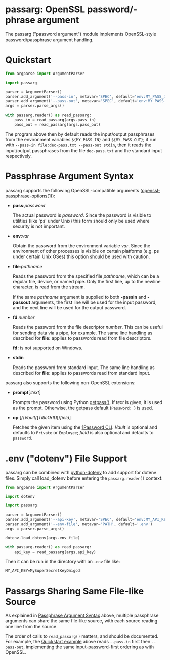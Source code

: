 # passarg: OpenSSL password/-phrase argument

The passarg ("password argument") module implements
OpenSSL-style password/passphrase argument handling.

# Quickstart

```python
from argparse import ArgumentParser

import passarg

parser = ArgumentParser()
parser.add_argument('--pass-in', metavar='SPEC', default='env:MY_PASS_IN')
parser.add_argument('--pass-out', metavar='SPEC', default='env:MY_PASS_OUT')
args = parser.parse_args()

with passarg.reader() as read_passarg:
    pass_in = read_passarg(args.pass_in)
    pass_out = read_passarg(args.pass_out)
```

The program above then by default reads the input/output passphrases
from the environment variables `${MY_PASS_IN}` and `${MY_PASS_OUT}`;
if run with `--pass-in file:dec-pass.txt --pass-out stdin`,
then it reads the input/output passphrases
from the file `dec-pass.txt` and the standard input respectively.

# Passphrase Argument Syntax

passarg supports the following OpenSSL-compatible arguments
([openssl-passphrase-options(1)]):

* **pass**:*password*

  The actual password is *password*.
  Since the password is visible to utilities (like 'ps' under Unix)
  this form should only be used where security is not important.

* **env**:*var*

  Obtain the password from the environment variable *var*.
  Since the environment of other processes is visible on certain platforms
  (e.g. ps under certain Unix OSes)
  this option should be used with caution.

* **file**:*pathname*

  Reads the password from the specified file *pathname*,
  which can be a regular file, device, or named pipe.
  Only the first line, up to the newline character, is read from the stream.

  If the same *pathname* argument is supplied
  to both **-passin** and **-passout** arguments,
  the first line will be used for the input password,
  and the next line will be used for the output password.

* **fd**:*number*

  Reads the password from the file descriptor *number*.
  This can be useful for sending data via a pipe, for example.
  The same line handling as described for **file:** applies
  to passwords read from file descriptors.

  **fd:** is not supported on Windows.

* **stdin**

  Reads the password from standard input.
  The same line handling as described for **file:** applies
  to passwords read from standard input.

passarg also supports the following non-OpenSSL extensions:

* **prompt**[:*text*]

  Prompts the password using Python [getpass()].
  If *text* is given, it is used as the prompt.
  Otherwise, the getpass default (`Password: `) is used.

* **op**:[//*Vault*/]*TitleOrID*[/*field*]

  Fetches the given item using the [1Password CLI].
  *Vault* is optional and defaults to `Private` or `Employee`;
  *field* is also optional and defaults to `password`.

# .env ("dotenv") File Support

passarg can be combined with [python-dotenv] to add support for dotenv files.
Simply call load_dotenv before entering the `passarg.reader()` context:

```python
from argparse import ArgumentParser

import dotenv

import passarg

parser = ArgumentParser()
parser.add_argument('--api-key', metavar='SPEC', default='env:MY_API_KEY')
parser.add_argument('--env-file', metavar='PATH', default='.env')
args = parser.parse_args()

dotenv.load_dotenv(args.env_file)

with passarg.reader() as read_passarg:
    api_key = read_passarg(args.api_key)
```

Then it can be run in the directory with an `.env` file like:

```
MY_API_KEY=MySuperSecretKeyOmigod
```

# Passargs Sharing Same File-like Source

As explained in [Passphrase Argument Syntax](#passphrase-argument-syntax) above,
multiple passphrase arguments can share the same file-like source,
with each source reading one line from the source.

The order of calls to `read_passarg()` matters, and should be documented.
For example, the [Quickstart example](#quickstart) above
reads `--pass-in` first then `--pass-out`,
implementing the same input-password-first ordering as with OpenSSL.

[python-dotenv]: https://pypi.org/project/python-dotenv/
[openssl-passphrase-options(1)]: https://docs.openssl.org/3.3/man1/openssl-passphrase-options/
[getpass()]: https://docs.python.org/3/library/getpass.html#getpass.getpass
[1Password CLI]: https://developer.1password.com/docs/cli/reference/management-commands/item#item-get
